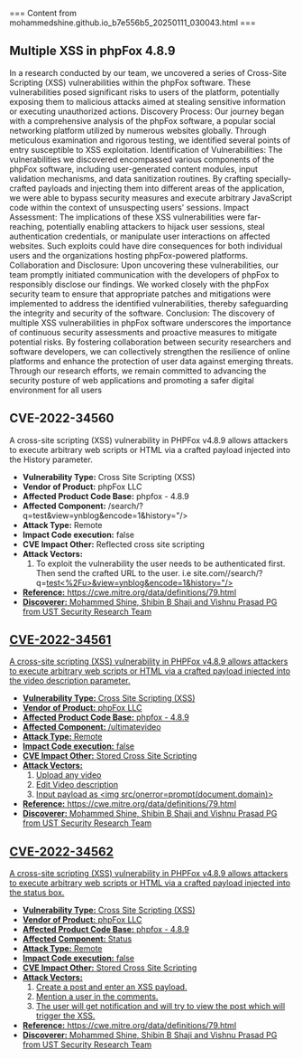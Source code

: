 === Content from mohammedshine.github.io_b7e556b5_20250111_030043.html ===

## Multiple XSS in phpFox 4.8.9

In a research conducted by our team, we uncovered a series of Cross-Site Scripting (XSS) vulnerabilities within the phpFox software. These vulnerabilities posed significant risks to users of the platform, potentially exposing them to malicious attacks aimed at stealing sensitive information or executing unauthorized actions.
Discovery Process:
Our journey began with a comprehensive analysis of the phpFox software, a popular social networking platform utilized by numerous websites globally. Through meticulous examination and rigorous testing, we identified several points of entry susceptible to XSS exploitation.
Identification of Vulnerabilities:
The vulnerabilities we discovered encompassed various components of the phpFox software, including user-generated content modules, input validation mechanisms, and data sanitization routines. By crafting specially-crafted payloads and injecting them into different areas of the application, we were able to bypass security measures and execute arbitrary JavaScript code within the context of unsuspecting users' sessions.
Impact Assessment:
The implications of these XSS vulnerabilities were far-reaching, potentially enabling attackers to hijack user sessions, steal authentication credentials, or manipulate user interactions on affected websites. Such exploits could have dire consequences for both individual users and the organizations hosting phpFox-powered platforms.
Collaboration and Disclosure:
Upon uncovering these vulnerabilities, our team promptly initiated communication with the developers of phpFox to responsibly disclose our findings. We worked closely with the phpFox security team to ensure that appropriate patches and mitigations were implemented to address the identified vulnerabilities, thereby safeguarding the integrity and security of the software.
Conclusion:
The discovery of multiple XSS vulnerabilities in phpFox software underscores the importance of continuous security assessments and proactive measures to mitigate potential risks. By fostering collaboration between security researchers and software developers, we can collectively strengthen the resilience of online platforms and enhance the protection of user data against emerging threats.
Through our research efforts, we remain committed to advancing the security posture of web applications and promoting a safer digital environment for all users
## CVE-2022-34560

A cross-site scripting (XSS) vulnerability in PHPFox v4.8.9 allows attackers to execute arbitrary web scripts or HTML via a crafted payload injected into the History parameter.

* **Vulnerability Type:** Cross Site Scripting (XSS)
* **Vendor of Product:** phpFox LLC
* **Affected Product Code Base:** phpfox - 4.8.9
* **Affected Component:** /search/?q=test&view=ynblog&encode=1&history="/><script>alert("XSS")</script>
* **Attack Type:** Remote
* **Impact Code execution:** false
* **CVE Impact Other:** Reflected cross site scripting
* **Attack Vectors:**
  1. To exploit the vulnerability the user needs to be authenticated first. Then send the crafted URL to the user. i.e site.com//search/?q=<u>test<%2Fu>&view=ynblog&encode=1&history="/><script>alert("XSS")</script>
* **Reference:** <https://cwe.mitre.org/data/definitions/79.html>
* **Discoverer:** Mohammed Shine, Shibin B Shaji and Vishnu Prasad PG from UST Security Research Team

## CVE-2022-34561

A cross-site scripting (XSS) vulnerability in PHPFox v4.8.9 allows attackers to execute arbitrary web scripts or HTML via a crafted payload injected into the video description parameter.

* **Vulnerability Type:** Cross Site Scripting (XSS)
* **Vendor of Product:** phpFox LLC
* **Affected Product Code Base:** phpfox - 4.8.9
* **Affected Component:** /ultimatevideo
* **Attack Type:** Remote
* **Impact Code execution:** false
* **CVE Impact Other:** Stored Cross Site Scripting
* **Attack Vectors:**
  1. Upload any video
  2. Edit Video description
  3. Input payload as <img src/onerror=prompt(document.domain)>
* **Reference:** <https://cwe.mitre.org/data/definitions/79.html>
* **Discoverer:** Mohammed Shine, Shibin B Shaji and Vishnu Prasad PG from UST Security Research Team

## CVE-2022-34562

A cross-site scripting (XSS) vulnerability in PHPFox v4.8.9 allows attackers to execute arbitrary web scripts or HTML via a crafted payload injected into the status box.

* **Vulnerability Type:** Cross Site Scripting (XSS)
* **Vendor of Product:** phpFox LLC
* **Affected Product Code Base:** phpfox - 4.8.9
* **Affected Component:** Status
* **Attack Type:** Remote
* **Impact Code execution:** false
* **CVE Impact Other:** Stored Cross Site Scripting
* **Attack Vectors:**
  1. Create a post and enter an XSS payload.
  2. Mention a user in the comments.
  3. The user will get notification and will try to view the post which will trigger the XSS.
* **Reference:** <https://cwe.mitre.org/data/definitions/79.html>
* **Discoverer:** Mohammed Shine, Shibin B Shaji and Vishnu Prasad PG from UST Security Research Team


